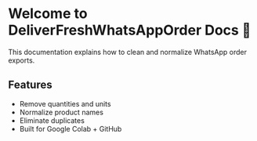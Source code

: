 # Welcome to DeliverFreshWhatsAppOrder Docs 👋

This documentation explains how to clean and normalize WhatsApp order exports.

## Features
- Remove quantities and units
- Normalize product names
- Eliminate duplicates
- Built for Google Colab + GitHub


